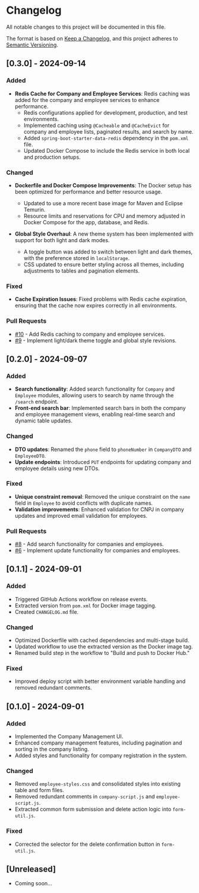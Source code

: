 # Changelog

All notable changes to this project will be documented in this file.

The format is based on [Keep a Changelog](https://keepachangelog.com/en/1.0.0/),
and this project adheres to [Semantic Versioning](https://semver.org/spec/v2.0.0.html).

## [0.3.0] - 2024-09-14

### Added
- **Redis Cache for Company and Employee Services**: Redis caching was added for the company and employee services to enhance performance.
    - Redis configurations applied for development, production, and test environments.
    - Implemented caching using `@Cacheable` and `@CacheEvict` for company and employee lists, paginated results, and search by name.
    - Added `spring-boot-starter-data-redis` dependency in the `pom.xml` file.
    - Updated Docker Compose to include the Redis service in both local and production setups.

### Changed
- **Dockerfile and Docker Compose Improvements**: The Docker setup has been optimized for performance and better resource usage.
    - Updated to use a more recent base image for Maven and Eclipse Temurin.
    - Resource limits and reservations for CPU and memory adjusted in Docker Compose for the app, database, and Redis.

- **Global Style Overhaul**: A new theme system has been implemented with support for both light and dark modes.
    - A toggle button was added to switch between light and dark themes, with the preference stored in `localStorage`.
    - CSS updated to ensure better styling across all themes, including adjustments to tables and pagination elements.

### Fixed
- **Cache Expiration Issues**: Fixed problems with Redis cache expiration, ensuring that the cache now expires correctly in all environments.

### Pull Requests
- [#10](https://github.com/gabrizord/gzgestao/pull/10) - Add Redis caching to company and employee services.
- [#9](https://github.com/gabrizord/gzgestao/pull/9) - Implement light/dark theme toggle and global style revisions.

## [0.2.0] - 2024-09-07

### Added
- **Search functionality**: Added search functionality for `Company` and `Employee` modules, allowing users to search by name through the `/search` endpoint.
- **Front-end search bar**: Implemented search bars in both the company and employee management views, enabling real-time search and dynamic table updates.

### Changed
- **DTO updates**: Renamed the `phone` field to `phoneNumber` in `CompanyDTO` and `EmployeeDTO`.
- **Update endpoints**: Introduced `PUT` endpoints for updating company and employee details using new DTOs.

### Fixed
- **Unique constraint removal**: Removed the unique constraint on the `name` field in `Employee` to avoid conflicts with duplicate names.
- **Validation improvements**: Enhanced validation for CNPJ in company updates and improved email validation for employees.

### Pull Requests
- [#8](https://github.com/gabrizord/gzgestao/pull/8) - Add search functionality for companies and employees.
- [#6](https://github.com/gabrizord/gzgestao/pull/6) - Implement update functionality for companies and employees.

## [0.1.1] - 2024-09-01

### Added

- Triggered GitHub Actions workflow on release events.
- Extracted version from `pom.xml` for Docker image tagging.
- Created `CHANGELOG.md` file.

### Changed

- Optimized Dockerfile with cached dependencies and multi-stage build.
- Updated workflow to use the extracted version as the Docker image tag.
- Renamed build step in the workflow to "Build and push to Docker Hub."

### Fixed

- Improved deploy script with better environment variable handling and removed redundant comments.

## [0.1.0] - 2024-09-01

### Added

* Implemented the Company Management UI.
* Enhanced company management features, including pagination and sorting in the company listing.
* Added styles and functionality for company registration in the system.

### Changed

* Removed `employee-styles.css` and consolidated styles into existing table and form files.
* Removed redundant comments in `company-script.js` and `employee-script.js`.
* Extracted common form submission and delete action logic into `form-util.js`.

### Fixed

* Corrected the selector for the delete confirmation button in `form-util.js`.

## [Unreleased]

* Coming soon...